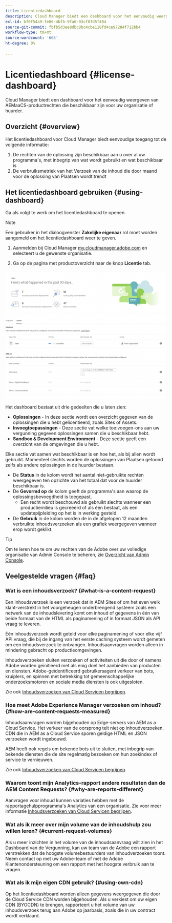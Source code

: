 ```yaml
---
title: Licentiedashboard
description: Cloud Manager biedt een dashboard voor het eenvoudig weergeven van AEMaaCS-productrechten die beschikbaar zijn voor uw organisatie of huurder.
exl-id: bf0f54a9-fe86-4bfb-9fa6-03cf0fd5f404
source-git-commit: fbfb5d3ee8dbc8bc4cbe118fd4ce97284f712bb4
workflow-type: tm+mt
source-wordcount: '665'
ht-degree: 0%

---
```


# Licentiedashboard {#license-dashboard}

Cloud Manager biedt een dashboard voor het eenvoudig weergeven van AEMaaCS-productrechten die beschikbaar zijn voor uw organisatie of huurder.

## Overzicht {#overview}

Het licentiedashboard voor Cloud Manager biedt eenvoudige toegang tot de volgende informatie:

1. De rechten van de oplossing zijn beschikbaar aan u over al uw programma&#39;s, met inbegrip van wat wordt gebruikt en wat beschikbaar is
1. De verbruiksmetriek van het Verzoek van de inhoud die door maand voor de oplossing van Plaatsen wordt trendt

## Het licentiedashboard gebruiken {#using-dashboard}

Ga als volgt te werk om het licentiedashboard te openen.

>[!NOTE]
>
>Een gebruiker in het dialoogvenster **Zakelijke eigenaar** rol moet worden aangemeld om het licentiedashboard weer te geven.

1. Aanmelden bij Cloud Manager [my.cloudmanager.adobe.com](https://my.cloudmanager.adobe.com/) en selecteert u de gewenste organisatie.

1. Ga op de pagina met productoverzicht naar de knop **Licentie** tab.

![Licentiedashboard](assets/license-dashboard.png)

Het dashboard bestaat uit drie gedeelten die u laten zien:

* **Oplossingen** - In deze sectie wordt een overzicht gegeven van de oplossingen die u hebt gelicentieerd, zoals Sites of Assets.
* **Invoegtoepassingen** - Deze sectie vat welke toe:voegen-ons aan uw vergunning gegeven oplossingen samen die u beschikbaar hebt.
* **Sandbox &amp; Development Environment** - Deze sectie geeft een overzicht van de omgevingen die u hebt.

Elke sectie vat samen wat beschikbaar is en hoe het, als bij allen wordt gebruikt. Momenteel slechts worden de oplossingen van Plaatsen getoond zelfs als andere oplossingen in de huurder bestaan.

* De **Status** in de kolom wordt het aantal niet-gebruikte rechten weergegeven ten opzichte van het totaal dat voor de huurder beschikbaar is.
* De **Gevormd op** de kolom geeft de programma&#39;s aan waarop de oplossingsbevoegdheid is toegepast.
   * Een recht wordt beschouwd als gebruikt slechts wanneer een productiemilieu is gecreeerd of als één bestaat, als een updatepijpleiding op het is in werking gesteld.
* De **Gebruik** in de kolom worden de in de afgelopen 12 maanden verbruikte inhoudsverzoeken als een grafiek weergegeven wanneer erop wordt geklikt.

>[!TIP]
>
>Om te leren hoe te om uw rechten van de Adobe over uw volledige organisatie van Admin Console te beheren, zie [Overzicht van Admin Console](https://helpx.adobe.com/nl/enterprise/using/admin-console.html).

## Veelgestelde vragen {#faq}

### Wat is een inhoudsverzoek? {#what-is-a-content-request}

Een inhoudsverzoek is een verzoek dat in AEM Sites of om het even welk klant-verstrekt in het voorgeheugen onderbrengend systeem zoals een netwerk van de inhoudslevering komt om inhoud of gegevens in één van beide formaat van de HTML als paginamening of in formaat JSON als API vraag te leveren.

Één inhoudsverzoek wordt geteld voor elke paginamening of voor elke vijf API vraag, die bij de ingang van het eerste caching systeem wordt gemeten om een inhoudsverzoek te ontvangen. Inhoudsaanvragen worden alleen in mindering gebracht op productieomgevingen.

Inhoudsverzoeken sluiten verzoeken of activiteiten uit die door of namens Adobe worden geïnitieerd met als enig doel het aanbieden van producten en diensten. Adobe-geïdentificeerd gebruikersagent verkeer van bots, kruiplers, en spinnen met betrekking tot gemeenschappelijke onderzoeksmotoren en sociale media diensten is ook uitgesloten.

Zie ook [Inhoudsverzoeken van Cloud Servicen begrijpen](/help/implementing/cloud-manager/content-requests.md).

### Hoe meet Adobe Experience Manager verzoeken om inhoud? {#how-are-content-requests-measured}

Inhoudsaanvragen worden bijgehouden op Edge-servers van AEM as a Cloud Service. Het verkeer van de oorsprong telt niet op inhoudverzoeken. CDN die in AEM as a Cloud Service sporen geldige HTML en JSON verzoeken wordt ingebouwd.

AEM heeft ook regels om bekende bots uit te sluiten, met inbegrip van bekende diensten die de site regelmatig bezoeken om hun zoekindex of service te vernieuwen.

Zie ook [Inhoudsverzoeken van Cloud Servicen begrijpen](/help/implementing/cloud-manager/content-requests.md).

### Waarom toont mijn Analytics-rapport andere resultaten dan de AEM Content Requests? {#why-are-reports-different}

Aanvragen voor inhoud kunnen variaties hebben met de rapportagehulpprogramma&#39;s Analytics van een organisatie. Zie voor meer informatie [Inhoudsverzoeken van Cloud Servicen begrijpen](/help/implementing/cloud-manager/content-requests.md).

### Wat als ik meer over mijn volume van de inhoudshulp zou willen leren? {#current-request-volumes}

Als u meer inzichten in het volume van de inhoudsaanvraag wilt zien in het Dashboard van de Vergunning, kan uw team van de Adobe een rapport verstrekken dat de hoogste volumebestuurders van inhoudverzoeken toont. Neem contact op met uw Adobe-team of met de Adobe Klantenondersteuning om een rapport met het hoogste verbruik aan te vragen.

### Wat als ik mijn eigen CDN gebruik? {#using-own-cdn}

Op het licentiedashboard worden alleen gegevens weergegeven die door de Cloud Service CDN worden bijgehouden. Als u verkiest om uw eigen CDN (BYOCDN) te brengen, rapporteert u het volume van uw inhoudsverzoek terug aan Adobe op jaarbasis, zoals die in uw contract wordt verklaard.
